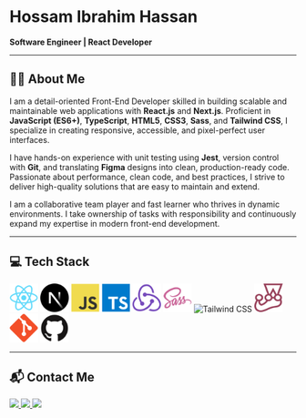 <h1 align="left">Hossam Ibrahim Hassan</h1>

<p align="left">
   <b>Software Engineer | React Developer</b>
</p>

---

<h2 align="left">👨‍💻 About Me</h2>

<p align="left">
  I am a detail-oriented Front-End Developer skilled in building scalable and maintainable web applications with 
  <b>React.js</b> and <b>Next.js</b>. Proficient in <b>JavaScript (ES6+)</b>, <b>TypeScript</b>, <b>HTML5</b>, <b>CSS3</b>, 
  <b>Sass</b>, and <b>Tailwind CSS</b>, I specialize in creating responsive, accessible, and pixel-perfect user interfaces.
</p>

<p align="left">
  I have hands-on experience with unit testing using <b>Jest</b>, version control with <b>Git</b>, and translating 
  <b>Figma</b> designs into clean, production-ready code. Passionate about performance, clean code, and best practices, 
  I strive to deliver high-quality solutions that are easy to maintain and extend.
</p>

<p align="left">
  I am a collaborative team player and fast learner who thrives in dynamic environments. I take ownership of tasks with 
  responsibility and continuously expand my expertise in modern front-end development.
</p>

---

<h2 align="left">💻 Tech Stack</h2>

<div align="left">
  <img src="https://raw.githubusercontent.com/devicons/devicon/master/icons/react/react-original.svg" height="50" alt="React" />
  <img src="https://raw.githubusercontent.com/devicons/devicon/master/icons/nextjs/nextjs-original.svg" height="50" alt="Next.js" />
  <img src="https://raw.githubusercontent.com/devicons/devicon/master/icons/javascript/javascript-original.svg" height="50" alt="JavaScript" />
  <img src="https://raw.githubusercontent.com/devicons/devicon/master/icons/typescript/typescript-original.svg" height="50" alt="TypeScript" />
  <img src="https://raw.githubusercontent.com/devicons/devicon/master/icons/redux/redux-original.svg" height="50" alt="Redux" />
  <img src="https://raw.githubusercontent.com/devicons/devicon/master/icons/sass/sass-original.svg" height="50" alt="Sass" />
  <img src="https://img.shields.io/badge/TailwindCSS-06B6D4?style=for-the-badge&logo=tailwindcss&logoColor=white" height="30" alt="Tailwind CSS" />
  <img src="https://raw.githubusercontent.com/devicons/devicon/master/icons/jest/jest-plain.svg" height="50" alt="Jest" />
  <img src="https://raw.githubusercontent.com/devicons/devicon/master/icons/git/git-original.svg" height="50" alt="Git" />
  <img src="https://raw.githubusercontent.com/devicons/devicon/master/icons/github/github-original.svg" height="50" alt="GitHub" />
</div>

---

<h2 align="left">📬 Contact Me</h2>

<p align="left">
  <a href="mailto:hossam.ibrahim.dev@gmail.com">
    <img src="https://img.shields.io/badge/Gmail-D14836?style=for-the-badge&logo=gmail&logoColor=white" height="35" />
  </a>
  <a href="https://wa.me/2010XXXXXXX">
    <img src="https://img.shields.io/badge/WhatsApp-25D366?style=for-the-badge&logo=whatsapp&logoColor=white" height="35" />
  </a>
  <a href="https://www.linkedin.com/in/hossam-ibrahim-hassan/">
    <img src="https://img.shields.io/badge/LinkedIn-0077B5?style=for-the-badge&logo=linkedin&logoColor=white" height="35" />
  </a>
</p>
